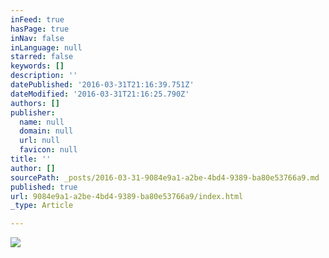 ```yaml
---
inFeed: true
hasPage: true
inNav: false
inLanguage: null
starred: false
keywords: []
description: ''
datePublished: '2016-03-31T21:16:39.751Z'
dateModified: '2016-03-31T21:16:25.790Z'
authors: []
publisher:
  name: null
  domain: null
  url: null
  favicon: null
title: ''
author: []
sourcePath: _posts/2016-03-31-9084e9a1-a2be-4bd4-9389-ba80e53766a9.md
published: true
url: 9084e9a1-a2be-4bd4-9389-ba80e53766a9/index.html
_type: Article

---
```

![](https://the-grid-user-content.s3-us-west-2.amazonaws.com/f8fb8152-c596-46ab-a076-50f7c161a2a4.jpg)